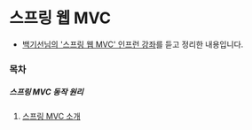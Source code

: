 # 스프링 웹 MVC

* [백기선님의 '스프링 웹 MVC' 인프런 강좌](https://www.inflearn.com/course/웹-mvc/dashboard)를 듣고 정리한 내용입니다.

### 목차

##### 스프링 MVC 동작 원리

1. [스프링 MVC 소개]()

